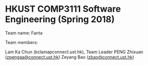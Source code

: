 # HKUST COMP3111 Software Engineering (Spring 2018)

Team name: Fanta

Team members:

Lam Ka Chun  (kclamapconnect.ust.hk), Team Leader
PENG Zhixuan (zpengaa@connect.ust.hk)
Zeyang Bao   (zbao@connect.ust.hk)




